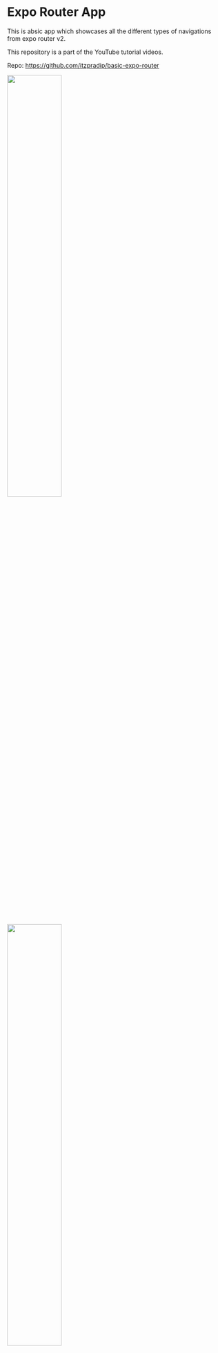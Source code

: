 # Expo Router App

This is absic app which showcases all the different types of navigations from expo router v2.

This repository is a part of the YouTube tutorial videos.

Repo: https://github.com/itzpradip/basic-expo-router

[<img src="https://i.ytimg.com/vi/6LGWYRcDLwY/maxresdefault.jpg" width="50%">](https://www.youtube.com/watch?v=6LGWYRcDLwY "Drawer Navigation in Expo Router Nested with Tab Navigator")

[<img src="https://i.ytimg.com/vi/ZG6GngLP3qo/maxresdefault.jpg" width="50%">](https://www.youtube.com/watch?v=ZG6GngLP3qo "Expo Router with Stack & Tab Navigator")
